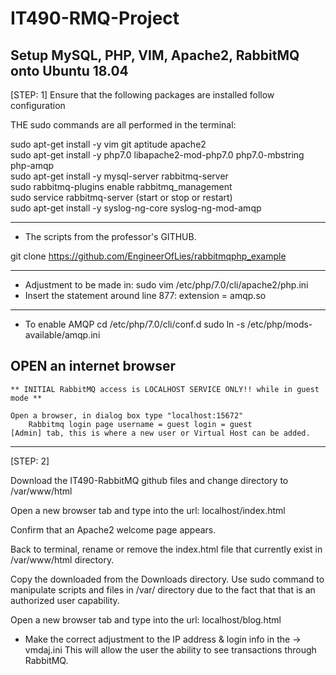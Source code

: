 # IT490-RMQ-Project

## Setup MySQL, PHP, VIM, Apache2, RabbitMQ onto Ubuntu 18.04

[STEP: 1]
Ensure that the following packages are installed follow configuration 

THE sudo commands are all performed in the terminal:

sudo apt-get install -y vim git aptitude apache2<br>
sudo apt-get install -y php7.0 libapache2-mod-php7.0 php7.0-mbstring php-amqp<br>
sudo apt-get install -y mysql-server rabbitmq-server<br>
sudo rabbitmq-plugins enable rabbitmq_management<br>
sudo service rabbitmq-server (start or stop or restart)<br>
sudo apt-get install -y syslog-ng-core syslog-ng-mod-amqp<br>

---
* The scripts from the professor's GITHUB.

git clone https://github.com/EngineerOfLies/rabbitmqphp_example

---
* Adjustment to be made in:
sudo vim /etc/php/7.0/cli/apache2/php.ini
* Insert the statement around line 877: extension = amqp.so

---
* To enable AMQP
cd /etc/php/7.0/cli/conf.d
sudo ln -s /etc/php/mods-available/amqp.ini

## OPEN an internet browser
	
	** INITIAL RabbitMQ access is LOCALHOST SERVICE ONLY!! while in guest mode **

	Open a browser, in dialog box type "localhost:15672"
		Rabbitmq login page username = guest login = guest
	[Admin] tab, this is where a new user or Virtual Host can be added.
---

[STEP: 2]

Download the IT490-RabbitMQ github files and change directory to  /var/www/html

Open a new browser tab and type into the url: localhost/index.html

Confirm that an Apache2 welcome page appears.

Back to terminal, rename or remove the index.html file that currently exist in /var/www/html directory.

Copy the downloaded from the Downloads directory.  Use sudo command to manipulate scripts and files in /var/ directory 
due to the fact that that is an authorized user capability.

Open a new browser tab and type into the url: localhost/blog.html

* Make the correct adjustment to the IP address & login info in the ->  vmdaj.ini
This will allow the user the ability to see transactions through RabbitMQ. 





	
